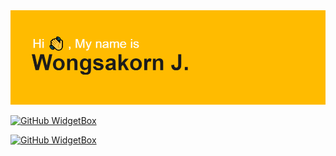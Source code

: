 <img src="header.png">

[![GitHub WidgetBox](https://github-widgetbox.vercel.app/api/profile?username=WongsakornJ&data=followers,repositories,stars,commits&theme=darkmode)](https://github.com/Jurredr/github-widgetbox)

[![GitHub WidgetBox](https://github-widgetbox.vercel.app/api/skills?languages=html,css,js&includeNames=true)](https://github.com/Jurredr/github-widgetbox)
